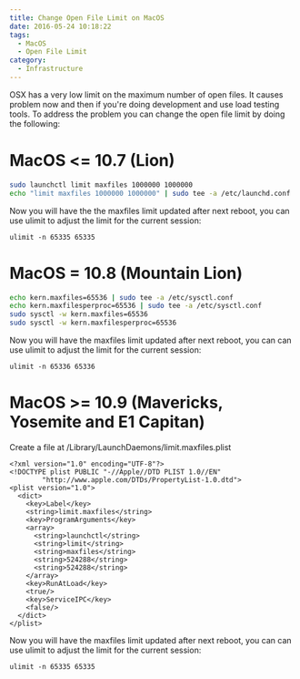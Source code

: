 ```yaml
---
title: Change Open File Limit on MacOS
date: 2016-05-24 10:18:22
tags: 
  - MacOS
  - Open File Limit
category: 
  - Infrastructure
---
```


OSX has a very low limit on the maximum number of open files. It causes problem now and then if you're doing development and use load testing tools. To address the problem you can change the open file limit by doing the following:

# MacOS <= 10.7 (Lion)
```bash
sudo launchctl limit maxfiles 1000000 1000000
echo "limit maxfiles 1000000 1000000" | sudo tee -a /etc/launchd.conf
```
Now you will have the the maxfiles limit updated after next reboot, you can use ulimit to adjust the limit for the current session:
```
ulimit -n 65335 65335
```

# MacOS = 10.8 (Mountain Lion)
```bash
echo kern.maxfiles=65536 | sudo tee -a /etc/sysctl.conf
echo kern.maxfilesperproc=65536 | sudo tee -a /etc/sysctl.conf
sudo sysctl -w kern.maxfiles=65536
sudo sysctl -w kern.maxfilesperproc=65536
```
Now you will have the maxfiles limit updated after next reboot, you can can use ulimit to adjust the limit for the current session:
```
ulimit -n 65336 65336
```

# MacOS >= 10.9 (Mavericks, Yosemite and E1 Capitan)
Create a file at /Library/LaunchDaemons/limit.maxfiles.plist
```
<?xml version="1.0" encoding="UTF-8"?>
<!DOCTYPE plist PUBLIC "-//Apple//DTD PLIST 1.0//EN"
        "http://www.apple.com/DTDs/PropertyList-1.0.dtd">
<plist version="1.0">
  <dict>
    <key>Label</key>
    <string>limit.maxfiles</string>
    <key>ProgramArguments</key>
    <array>
      <string>launchctl</string>
      <string>limit</string>
      <string>maxfiles</string>
      <string>524288</string>
      <string>524288</string>
    </array>
    <key>RunAtLoad</key>
    <true/>
    <key>ServiceIPC</key>
    <false/>
  </dict>
</plist>
```
Now you will have the maxfiles limit updated after next reboot, you can can use ulimit to adjust the limit for the current session:
```
ulimit -n 65335 65335
```
